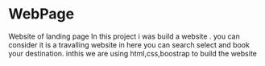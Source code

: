 # WebPage
Website of landing page
In this project i was build a website . you can consider it is a travalling website in here you can search select and book your destination.
inthis we are using html,css,boostrap to build the website
